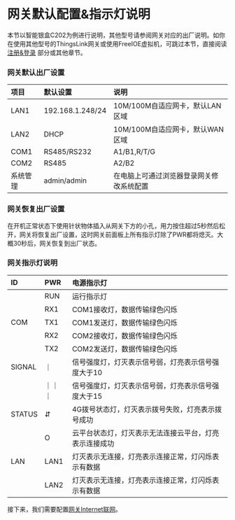 # 网关默认配置&指示灯说明

本节以智能银盒C202为例进行说明，其他型号请参阅网关对应的出厂说明。如你在使用其他型号的ThingsLink网关或使用FreeIOE虚拟机，可跳过本节，直接阅读 [注册&登录](quick_start/register-and-login.md) 部分或其他章节。

### 网关默认出厂设置

| 项目     | 默认设置         | 说明                                     |
| :-------- | :---------------- | :---------------------------------------- |
| LAN1     | 192.168.1.248/24 | 10M/100M自适应网卡，默认LAN区域          |
| LAN2     | DHCP             | 10M/100M自适应网卡，默认WAN区域          |
| COM1     | RS485/RS232      | A1/B1,R/T/G                              |
| COM2     | RS485            | A2/B2                                    |
| 系统管理 | admin/admin      | 在电脑上可通过浏览器登录网关修改系统配置 |



### 网关恢复出厂设置

在开机正常状态下使用针状物体插入从网关下方的小孔，用力按住超过5秒然后松开，网关将恢复出厂设置，这时网关前面板上所有指示灯除了PWR都将熄灭。大概30秒后，网关恢复到出厂状态。



### 网关指示灯说明

| ID     | PWR      | 电源指示灯                                             |
| :------ | :-------- | :------------------------------------------------------ |
|        | RUN      | 运行指示灯                                             |
|        | RX1      | COM1接收灯，数据传输绿色闪烁                           |
| COM    | TX1      | COM1发送灯，数据传输绿色闪烁                           |
|        | RX2      | COM2接收灯，数据传输绿色闪烁                           |
|        | TX2      | COM2发送灯，数据传输绿色闪烁                           |
| SIGNAL | ｜     | 信号强度灯，灯灭表示信号弱，灯亮表示信号强度大于10     |
|        | ｜｜｜ | 信号强度灯，灯灭表示信号弱，灯亮表示信号强度大于15     |
| STATUS | ⇵     | 4G拨号状态灯，灯灭表示拨号失败，灯亮表示拨号成功       |
|        | O        | 云平台状态灯，灯灭表示无法连接云平台，灯亮表示连接成功 |
| LAN    | LAN1     | 灯灭表示无连接，灯亮表示连接正常，灯闪烁表示有数据     |
|        | LAN2     | 灯灭表示无连接，灯亮表示连接正常，灯闪烁表示有数据     |

接下来，我们需要配置[网关Internet联网](Gate-link-internet.md)。